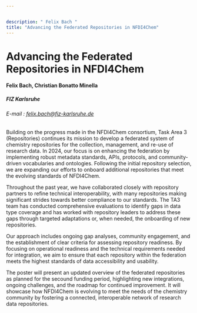 ```yaml
---


description: " Felix Bach "
title: "Advancing the Federated Repositories in NFDI4Chem"
---
```


# Advancing the Federated Repositories in NFDI4Chem

#### Felix Bach, Christian Bonatto Minella

#####  FIZ Karlsruhe

###### E-mail :  felix.bach@fiz-karlsruhe.de


Building on the progress made in the NFDI4Chem consortium, Task Area 3 (Repositories) continues its mission to develop a federated system of chemistry repositories for the collection, management, and re-use of research data. In 2024, our focus is on enhancing the federation by implementing robust metadata standards, APIs, protocols, and community-driven vocabularies and ontologies. Following the initial repository selection, we are expanding our efforts to onboard additional repositories that meet the evolving standards of NFDI4Chem.


Throughout the past year, we have collaborated closely with repository partners to refine technical interoperability, with many repositories making significant strides towards better compliance to our standards. The TA3 team has conducted comprehensive evaluations to identify gaps in data type coverage and has worked with repository leaders to address these gaps through targeted adaptations or, when needed, the onboarding of new repositories.


Our approach includes ongoing gap analyses, community engagement, and the establishment of clear criteria for assessing repository readiness. By focusing on operational readiness and the technical requirements needed for integration, we aim to ensure that each repository within the federation meets the highest standards of data accessibility and usability.


The poster will present an updated overview of the federated repositories as planned for the secound funding period, highlighting new integrations, ongoing challenges, and the roadmap for continued improvement. It will showcase how NFDI4Chem is evolving to meet the needs of the chemistry community by fostering a connected, interoperable network of research data repositories.

